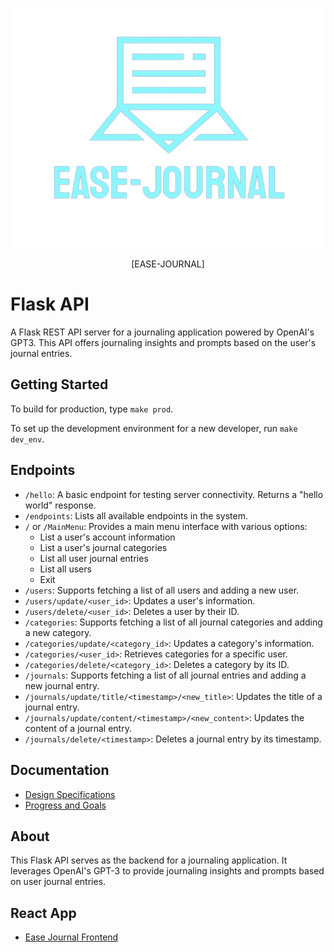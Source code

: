 <p align="center">
    <img src="documents/src/EaseJournalLOGO_V1_vector.png" alt="logo">
</p>

<p align="center">
[EASE-JOURNAL]
</p>


# Flask API
A Flask REST API server for a journaling application powered by OpenAI's GPT3. This API offers journaling insights and prompts based on the user's journal entries.

## Getting Started
To build for production, type `make prod`.

To set up the development environment for a new developer, run `make dev_env`.

## Endpoints
- `/hello`: A basic endpoint for testing server connectivity. Returns a "hello world" response.
- `/endpoints`: Lists all available endpoints in the system.
- `/` or `/MainMenu`: Provides a main menu interface with various options:
  - List a user's account information
  - List a user's journal categories
  - List all user journal entries
  - List all users
  - Exit
- `/users`: Supports fetching a list of all users and adding a new user.
- `/users/update/<user_id>`: Updates a user's information.
- `/users/delete/<user_id>`: Deletes a user by their ID.
- `/categories`: Supports fetching a list of all journal categories and adding a new category.
- `/categories/update/<category_id>`: Updates a category's information.
- `/categories/<user_id>`: Retrieves categories for a specific user.
- `/categories/delete/<category_id>`: Deletes a category by its ID.
- `/journals`: Supports fetching a list of all journal entries and adding a new journal entry.
- `/journals/update/title/<timestamp>/<new_title>`: Updates the title of a journal entry.
- `/journals/update/content/<timestamp>/<new_content>`: Updates the content of a journal entry.
- `/journals/delete/<timestamp>`: Deletes a journal entry by its timestamp.

## Documentation
- [Design Specifications](/documents/design_doc.md)
- [Progress and Goals](/documents/ProgressAndGoals.md)

## About
This Flask API serves as the backend for a journaling application. It leverages OpenAI's GPT-3 to provide journaling insights and prompts based on user journal entries.

## React App
- [Ease Journal Frontend](https://github.com/mirna-ashour/ease-journal-frontend)